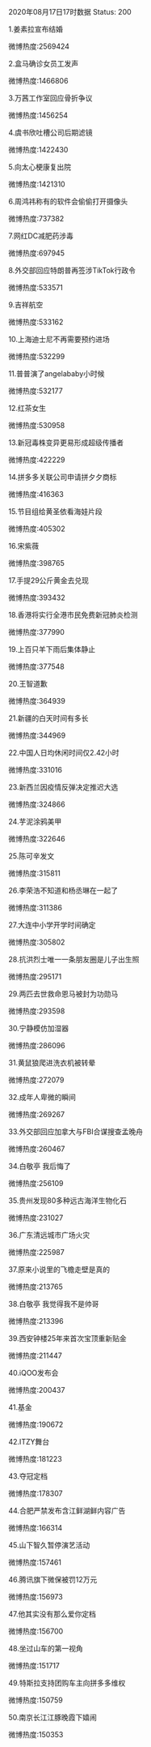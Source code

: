 2020年08月17日17时数据
Status: 200

1.姜素拉宣布结婚

微博热度:2569424

2.盒马确诊女员工发声

微博热度:1466806

3.万茜工作室回应骨折争议

微博热度:1456254

4.虞书欣吐槽公司后期滤镜

微博热度:1422430

5.向太心梗康复出院

微博热度:1421310

6.周鸿祎称有的软件会偷偷打开摄像头

微博热度:737382

7.网红DC减肥药涉毒

微博热度:697945

8.外交部回应特朗普再签涉TikTok行政令

微博热度:533571

9.吉祥航空

微博热度:533162

10.上海迪士尼不再需要预约进场

微博热度:532299

11.普普演了angelababy小时候

微博热度:532177

12.红茶女生

微博热度:530958

13.新冠毒株变异更易形成超级传播者

微博热度:422229

14.拼多多关联公司申请拼夕夕商标

微博热度:416363

15.节目组给黄圣依看海娃片段

微博热度:405302

16.宋紫薇

微博热度:398765

17.手提29公斤黄金去兑现

微博热度:393432

18.香港将实行全港市民免费新冠肺炎检测

微博热度:377990

19.上百只羊下雨后集体静止

微博热度:377548

20.王智道歉

微博热度:364939

21.新疆的白天时间有多长

微博热度:344969

22.中国人日均休闲时间仅2.42小时

微博热度:331016

23.新西兰因疫情反弹决定推迟大选

微博热度:324866

24.芋泥涂鸦美甲

微博热度:322646

25.陈可辛发文

微博热度:315811

26.李荣浩不知道和杨丞琳在一起了

微博热度:311386

27.大连中小学开学时间确定

微博热度:305802

28.抗洪烈士唯一一条朋友圈是儿子出生照

微博热度:295171

29.两匹去世救命恩马被封为功勋马

微博热度:293598

30.宁静模仿加湿器

微博热度:286096

31.黄鼠狼爬进洗衣机被转晕

微博热度:272079

32.成年人卑微的瞬间

微博热度:269267

33.外交部回应加拿大与FBI合谋搜查孟晚舟

微博热度:260467

34.白敬亭 我后悔了

微博热度:256109

35.贵州发现80多种远古海洋生物化石

微博热度:231027

36.广东清远城市广场火灾

微博热度:225987

37.原来小说里的飞檐走壁是真的

微博热度:213765

38.白敬亭 我觉得我不是帅哥

微博热度:213396

39.西安钟楼25年来首次宝顶重新贴金

微博热度:211447

40.iQOO发布会

微博热度:200437

41.基金

微博热度:190672

42.ITZY舞台

微博热度:181223

43.夺冠定档

微博热度:178307

44.合肥严禁发布含江鲜湖鲜内容广告

微博热度:166314

45.山下智久暂停演艺活动

微博热度:157461

46.腾讯旗下微保被罚12万元

微博热度:156973

47.他其实没有那么爱你定档

微博热度:156700

48.坐过山车的第一视角

微博热度:151717

49.特斯拉支持团购车主向拼多多维权

微博热度:150759

50.南京长江江豚晚霞下嬉闹

微博热度:150353

